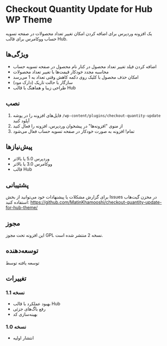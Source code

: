 # Checkout Quantity Update for Hub WP Theme

یک افزونه وردپرس برای اضافه کردن امکان تغییر تعداد محصولات در صفحه تسویه حساب ووکامرس برای قالب Hub.

## ویژگی‌ها

- اضافه کردن فیلد تغییر تعداد محصول در کنار نام محصول در صفحه تسویه حساب
- محاسبه مجدد خودکار قیمت‌ها با تغییر تعداد محصولات 
- امکان حذف محصول با کلیک روی دکمه کاهش وقتی تعداد به 1 می‌رسد
- سازگار با حالت تاریک (دارک مود)
- طراحی زیبا و هماهنگ با قالب Hub

## نصب

1. فایل‌های افزونه را در پوشه `/wp-content/plugins/checkout-quantity-update` آپلود کنید
2. از منوی "افزونه‌ها" در پیشخوان وردپرس، افزونه را فعال کنید
3. تمام! افزونه به صورت خودکار در صفحه تسویه حساب فعال می‌شود

## پیش‌نیازها

- وردپرس 5.0 یا بالاتر
- ووکامرس 3.0 یا بالاتر
- قالب Hub

## پشتیبانی

برای گزارش مشکلات یا پیشنهادات خود می‌توانید از بخش Issues در مخزن گیت‌هاب استفاده کنید:
https://github.com/MatinKhamooshi/checkout-quantity-update-for-hub-theme/

## مجوز

این افزونه تحت مجوز GPL نسخه 2 منتشر شده است.

## توسعه‌دهنده

توسعه یافته توسط [](https://matinkhamooshi.ir)

## تغییرات

### نسخه 1.1
- بهبود عملکرد با قالب Hub
- رفع باگ‌های جزئی
- بهینه‌سازی کد

### نسخه 1.0 
- انتشار اولیه
